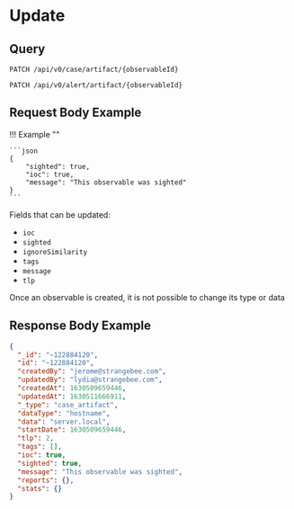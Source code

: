 # Update

## Query

```
PATCH /api/v0/case/artifact/{observableId}
```

```
PATCH /api/v0/alert/artifact/{observableId}
```

## Request Body Example

!!! Example ""

    ```json
    {
        "sighted": true,
        "ioc": true,
        "message": "This observable was sighted"
    }
    ```

Fields that can be updated:

- `ioc`
- `sighted`
- `ignoreSimilarity`
- `tags`
- `message`
- `tlp`

Once an observable is created, it is not possible to change its type or data

## Response Body Example

```json
{
  "_id": "~122884120",
  "id": "~122884120",
  "createdBy": "jerome@strangebee.com",
  "updatedBy": "lydia@strangebee.com",
  "createdAt": 1630509659446,
  "updatedAt": 1630511666911,
  "_type": "case_artifact",
  "dataType": "hostname",
  "data": "server.local",
  "startDate": 1630509659446,
  "tlp": 2,
  "tags": [],
  "ioc": true,
  "sighted": true,
  "message": "This observable was sighted",
  "reports": {},
  "stats": {}
}
```
